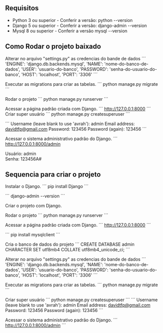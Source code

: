## Requisitos

* Python 3 ou superior - Conferir a versão: python --version
* Django 5 ou superior - Conferir a versão: django-admin --version
* Mysql 8 ou superior  - Conferir a versão mysql --version

## Como Rodar o projeto baixado
Alterar no arquivo "settings.py" as credencias do bande de dados
´´´
'ENGINE': 'django.db.backends.mysql',
    'NAME': 'nome-do-banco-de-dados',
    'USER': 'usuario-do-banco',
    'PASSWORD': 'senha-do-usuario-do-banco',
    'HOST': 'localhost',
    'PORT': '3306'
´´´ 

Executar as migrations para criar as tabelas.
´´´
python manage.py migrate
´´´

Rodar o projeto
´´´
python manage.py runserver
´´´

Acessar a página padrão criada com Django.
´´´
http://127.0.0.1:8000
´´´
Criar super usuário
´´´
python manage.py createsuperuser
´´´

´´´
Username (leave blank to use 'avrah'): admin
Email address: davidtfp@gmail.com
Password: 123456
Password (again): 123456
´´´

Acessar o sistema administrativo padrão do Django.
´´´
http://127.0.0.1:8000/admin

Usuário: admin<br>
Senha: 123456A#

## Sequencia para criar o projeto
Instalar o Django.
´´´
pip install Django
´´´

´´´
django-admin --version
´´´

Criar o projeto com Django.

Rodar o projeto
´´´
python manage.py runserver
´´´

Acessar a página padrão criada com Django.
´´´
http://127.0.0.1:8000
´´´

´´´
pip install mysqlclient 
´´´

Cria o banco de dados do projeto
´´´
CREATE DATABASE admin CHARACTER SET utf8mb4 COLLATE utf8mb4_unicode_ci;
´´´

Alterar no arquivo "settings.py" as credencias do bande de dados
´´´
'ENGINE': 'django.db.backends.mysql',
    'NAME': 'nome-do-banco-de-dados',
    'USER': 'usuario-do-banco',
    'PASSWORD': 'senha-do-usuario-do-banco',
    'HOST': 'localhost',
    'PORT': '3306'
´´´ 

Executar as migrations para criar as tabelas.
´´´
python manage.py migrate
´´´

Criar super usuário
´´´
python manage.py createsuperuser
´´´
´´´
Username (leave blank to use 'avrah'): admin
Email address: davidtfp@gmail.com
Password: 123456
Password (again): 123456
´´´

Acessar o sistema administrativo padrão do Django.
´´´
http://127.0.0.1:8000/admin
´´´
